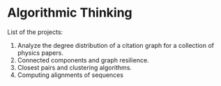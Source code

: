 <h1>Algorithmic Thinking</h1>

List of the projects:
<ol>
<li>Analyze the degree distribution of a citation graph for a collection of physics papers.</li>
<li>Connected components and graph resilience.</li>
<li>Closest pairs and clustering algorithms.</li>
<li>Computing alignments of sequences</li>
</0l>
